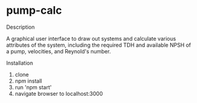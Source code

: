 # pump-calc

Description

A graphical user interface to draw out systems and calculate various attributes of the system, including the required TDH and available NPSH of a pump, velocities, and Reynold's number.

Installation

1. clone
2. npm install
3. run 'npm start'
4. navigate browser to localhost:3000
